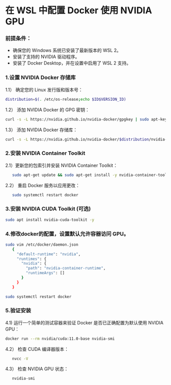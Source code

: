 # 在 WSL 中配置 Docker 使用 NVIDIA GPU

### 前提条件：

- 确保您的 Windows 系统已安装了最新版本的 WSL 2。
- 安装了支持的 NVIDIA 驱动程序。
- 安装了 Docker Desktop，并在设置中启用了 WSL 2 支持。

###  1.设置 NVIDIA Docker 存储库

1.1） 确定您的 Linux 发行版和版本号：

```bash
distribution=$(. /etc/os-release;echo $ID$VERSION_ID)
```

1.2） 添加 NVIDIA Docker 的 GPG 密钥：

```bash
curl -s -L https://nvidia.github.io/nvidia-docker/gpgkey | sudo apt-key add -
```

1.3） 添加 NVIDIA Docker 存储库：

```bash
curl -s -L https://nvidia.github.io/nvidia-docker/$distribution/nvidia-docker.list | sudo tee /etc/apt/sources.list.d/nvidia-docker.list
```

### 2.安装 NVIDIA Container Toolkit

2.1）更新您的包索引并安装 NVIDIA Container Toolkit：

```bash
   sudo apt-get update && sudo apt-get install -y nvidia-container-toolkit
```

2.2） 重启 Docker 服务以应用更改：

```bash
   sudo systemctl restart docker
```



### 3.安装 NVIDIA CUDA Toolkit (可选)

```bash
sudo apt install nvidia-cuda-toolkit -y
```

### 4.修改docker的配置，设置默认允许容器访问 GPU。

```bash
sudo vim /etc/docker/daemon.json
   {
     "default-runtime": "nvidia",
     "runtimes": {
       "nvidia": {
         "path": "nvidia-container-runtime",
         "runtimeArgs": []
       }
     }
   }
   
sudo systemctl restart docker

```



### 5.验证安装

4.1) 运行一个简单的测试容器来验证 Docker 是否已正确配置为默认使用 NVIDIA GPU：

```bash
docker run --rm nvidia/cuda:11.0-base nvidia-smi
```

4.2） 检查 CUDA 编译器版本：

```bash
   nvcc -V
```

4.3） 检查 NVIDIA GPU 状态：

```bash
   nvidia-smi
```

